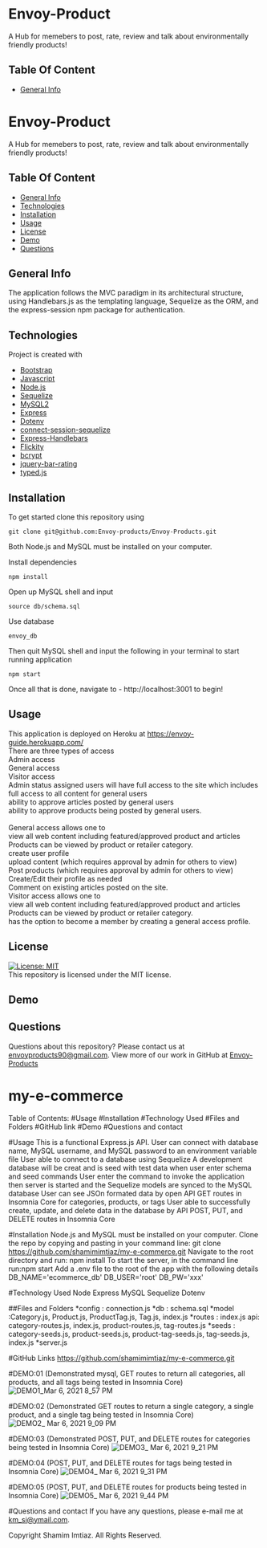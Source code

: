 

# Envoy-Product
A Hub for memebers to post, rate, review and talk about environmentally friendly products!

## Table Of Content
* [General Info](#general-info)
# Envoy-Product
A Hub for memebers to post, rate, review and talk about environmentally friendly products!

## Table Of Content
* [General Info](#general-info)
* [Technologies](#technologies)
* [Installation](#installation)
* [Usage](#usage)
* [License](#license)
* [Demo](#demo)
* [Questions](#questions)

## General Info
The application follows the MVC paradigm in its architectural structure, using Handlebars.js as the templating language, Sequelize as the ORM, and the express-session npm package for authentication.

## Technologies
Project is created with 
* [Bootstrap](https://getbootstrap.com/)
* [Javascript](https://www.javascript.com/)
* [Node.js](https://nodejs.org/en/)
* [Sequelize](https://www.npmjs.com/package/sequelize)
* [MySQL2](https://www.npmjs.com/package/mysql2)
* [Express](https://www.npmjs.com/package/express)
* [Dotenv](https://www.npmjs.com/package/dotenv)
* [connect-session-sequelize](https://www.npmjs.com/package/connect-session-sequelize)
* [Express-Handlebars](https://www.npmjs.com/package/express-handlebars)
* [Flickity](https://www.npmjs.com/package/flickity)
* [bcrypt](https://www.npmjs.com/package/bcrypt)
* [jquery-bar-rating](https://www.npmjs.com/package/jquery-bar-rating)
* [typed.js](https://www.npmjs.com/package/typed.js)

## Installation
To get started clone this repository using 
<br>
```terminal
git clone git@github.com:Envoy-products/Envoy-Products.git
```
Both Node.js and MySQL must be installed on your computer.

Install dependencies 
```terminal
npm install
``` 
Open up MySQL shell and input 
```terminal
source db/schema.sql
```
Use database
```terminal
envoy_db
```
Then quit MySQL shell and input the following in your terminal to start running application
```terminal
npm start
```
Once all that is done, navigate to - http://localhost:3001 to begin!


## Usage
This application is deployed on Heroku at https://envoy-guide.herokuapp.com/
<br>
There are three types of access
	<br>
	Admin access
	<br>
	General access
	<br>
	Visitor access
<br>
Admin status assigned users will have full access to the site which includes <br>
	full access to all content for general users
	<br>
	ability to approve articles posted by general users
	<br>
	ability to approve products being posted by general users.  
<br>
General access allows one to <br>
	view all web content including featured/approved product and articles
	<br>
	Products can be viewed by product or retailer category.
	<br>
	create user profile
	<br>
	upload content (which requires approval by admin for others to view)
	<br>
	Post products (which requires approval by admin for others to view)
	<br>
	Create/Edit their profile as needed
	<br>
	Comment on existing articles posted on the site. 
<br>
Visitor access allows one to <br>
	view all web content including featured/approved product and articles
	<br>
	Products can be viewed by product or retailer category.
	<br>
	has the option to become a member by creating a general access profile. 

 
## License
[![License: MIT](https://img.shields.io/badge/License-MIT-yellow.svg)](https://opensource.org/licenses/MIT)
<br>
This repository is licensed under the MIT license.

## Demo


## Questions
Questions about this repository? Please contact us at [envoyproducts90@gmail.com](mailto:envoyproducts90@gmail.com). View more of our work in GitHub at [Envoy-Products](https://github.com/Envoy-products/Envoy-Products) 













# my-e-commerce

Table of Contents:
#Usage
#Installation
#Technology Used
#Files and Folders
#GitHub link
#Demo
#Questions and contact


#Usage
This is a functional Express.js API. 
User can connect with database name, MySQL username, and MySQL password to an environment variable file
User able to connect to a database using Sequelize
A development database will be creat and is seed with test data when user enter schema and seed commands
User enter the command to invoke the application then server is started and the Sequelize models are synced to the MySQL database
User can see JSOn formated data by open API GET routes in Insomnia Core for categories, products, or tags
User able to successfully create, update, and delete data in the database by API POST, PUT, and DELETE routes in Insomnia Core


#Installation
Node.js and MySQL must be installed on your computer.
Clone the repo by copying and pasting in your command line:
git clone https://github.com/shamimimtiaz/my-e-commerce.git
Navigate to the root directory and run: npm install
To start the server, in the command line run:npm start
Add a .env file to the root of the app with the following details
DB_NAME='ecommerce_db'
DB_USER='root'
DB_PW='xxx'


#Technology Used
Node
Express
MySQL
Sequelize
Dotenv


##Files and Folders
*config 	: connection.js
*db 	: schema.sql
*model	:Category.js, Product.js, ProductTag.js, Tag.js, index.js
*routes	: index.js 
	api: category-routes.js, index.js, product-routes.js, tag-routes.js
*seeds	: category-seeds.js, product-seeds.js, product-tag-seeds.js, tag-seeds.js, index.js
*server.js


	
#GitHub Links
https://github.com/shamimimtiaz/my-e-commerce.git


#DEMO:01 (Demonstrated mysql, GET routes to return all categories, all products, and all tags being tested in Insomnia Core)
![DEMO1_Mar 6, 2021 8_57 PM](https://user-images.githubusercontent.com/75001492/110227402-369fd180-7ec6-11eb-9e58-de3859f2c515.gif)

#DEMO:02 (Demonstrated GET routes to return a single category, a single product, and a single tag being tested in Insomnia Core)
![DEMO2_ Mar 6, 2021 9_09 PM](https://user-images.githubusercontent.com/75001492/110227462-bded4500-7ec6-11eb-899b-5d88fcde3601.gif)

#DEMO:03 (Demonstrated POST, PUT, and DELETE routes for categories being tested in Insomnia Core)
![DEMO3_ Mar 6, 2021 9_21 PM](https://user-images.githubusercontent.com/75001492/110227488-eaa15c80-7ec6-11eb-93cb-81937bfcbe5b.gif)

#DEMO:04 (POST, PUT, and DELETE routes for tags being tested in Insomnia Core)
![DEMO4_ Mar 6, 2021 9_31 PM](https://user-images.githubusercontent.com/75001492/110227510-1cb2be80-7ec7-11eb-926d-c31e55ce5237.gif)

#DEMO:05 (POST, PUT, and DELETE routes for products being tested in Insomnia Core)
![DEMO5_ Mar 6, 2021 9_44 PM](https://user-images.githubusercontent.com/75001492/110227548-774c1a80-7ec7-11eb-854b-e6e7da0a245f.gif)


#Questions and contact
If you have any questions, please e-mail me at km_si@ymail.com.


Copyright Shamim Imtiaz. All Rights Reserved.
